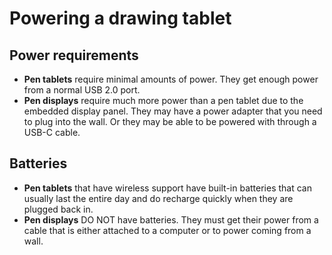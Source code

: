 # Powering a drawing tablet

## Power requirements

* **Pen tablets** require minimal amounts of power. They get enough power from a normal USB 2.0 port.
* **Pen displays** require much more power than a pen tablet due to the embedded display panel. They may have a power adapter that you need to plug into the wall. Or they may be able to be powered with through a USB-C cable.

## Batteries

* **Pen tablets** that have wireless support have built-in batteries that can usually last the entire day and do recharge quickly when they are plugged back in.
* **Pen displays** DO NOT have batteries. They must get their power from a cable that is either attached to a computer or to power coming from a wall.
